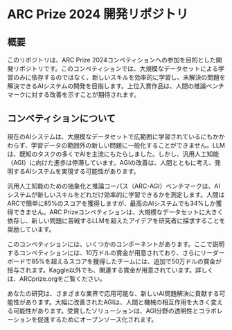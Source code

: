 # ARC Prize 2024 開発リポジトリ

## 概要

このリポジトリは、ARC Prize 2024コンペティションへの参加を目的とした開発リポジトリです。このコンペティションでは、大規模なデータセットによる学習のみに依存するのではなく、新しいスキルを効率的に学習し、未解決の問題を解決できるAIシステムの開発を目指します。上位入賞作品は、人間の推論ベンチマークに対する改善を示すことが期待されます。

## コンペティションについて

現在のAIシステムは、大規模なデータセットで広範囲に学習されているにもかかわらず、学習データの範囲外の新しい問題に一般化することができません。LLMは、既知のタスクの多くでAIを主流にもたらしました。しかし、汎用人工知能（AGI）に向けた進歩は停滞しています。AGIの改善は、人間とともに考え、発明するAIシステムを実現する可能性があります。

汎用人工知能のための抽象化と推論コーパス（ARC-AGI）ベンチマークは、AIシステムが新しいスキルをどれだけ効率的に学習できるかを測定します。人間はARCで簡単に85%のスコアを獲得しますが、最高のAIシステムでも34%しか獲得できません。ARC Prizeコンペティションは、大規模なデータセットに大きく依存し、新しい問題に苦戦するLLMを超えたアイデアを研究者に探求することを奨励しています。

このコンペティションには、いくつかのコンポーネントがあります。ここで説明するコンペティションには、10万ドルの賞金が用意されており、さらにリーダーボードで85%を超えるスコアを獲得したチームには、追加で50万ドルの賞金が授与されます。Kaggle以外でも、関連する賞金が用意されています。詳しくは、ARCprize.orgをご覧ください。

あなたの研究は、さまざまな業界で応用可能な、新しいAI問題解決に貢献する可能性があります。大幅に改善されたAGIは、人間と機械の相互作用を大きく変える可能性があります。受賞したソリューションは、AGI分野の透明性とコラボレーションを促進するためにオープンソース化されます。 
